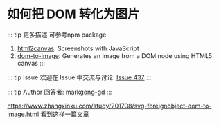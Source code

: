 # 如何把 DOM 转化为图片

::: tip 更多描述 
 可参考npm package

1. [html2canvas](https://html2canvas.hertzen.com/): Screenshots with JavaScript
1. [dom-to-image](https://github.com/tsayen/dom-to-image): Generates an image from a DOM node using HTML5 canvas 
::: 

::: tip Issue 
 欢迎在 Issue 中交流与讨论: [Issue 437](https://github.com/shfshanyue/Daily-Question/issues/437) 
:::

::: tip Author 
回答者: [markgong-gd](https://github.com/markgong-gd) 
:::

https://www.zhangxinxu.com/study/201708/svg-foreignobject-dom-to-image.html
看到这样一篇文章
